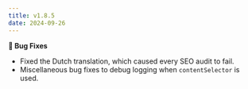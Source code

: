 ```yaml
---
title: v1.8.5
date: 2024-09-26
---
```


**🐞 Bug Fixes**

- Fixed the Dutch translation, which caused every SEO audit to fail.
- Miscellaneous bug fixes to debug logging when `contentSelector` is used.
